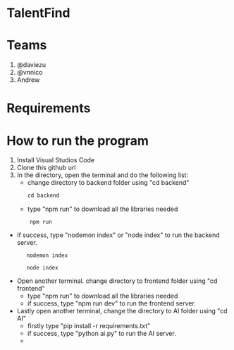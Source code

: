 # TalentFind

# Teams
1. @daviezu
2. @vnnico
3. Andrew

# Requirements

# How to run the program

1. Install Visual Studios Code
2. Clone this github url
3. In the directory, open the terminal and do the following list:
   - change directory to backend folder using "cd backend"
     ```javascript
     cd backend

   - type "npm run" to download all the libraries needed
    ```node
        npm run
  - if success, type "nodemon index" or "node index" to run the backend server.
    ```node
       nodemon index
    ```
    ```node
       node index
   - Open another terminal. change directory to frontend folder using "cd frontend"
     - type "npm run" to download all the libraries needed
     - if success, type "npm run dev" to run the frontend server.
  - Lastly open another terminal, change the directory to AI folder using "cd AI"
    - firstly type "pip install -r requirements.txt"
    - if success, type "python ai.py" to run the AI server.
    - 
